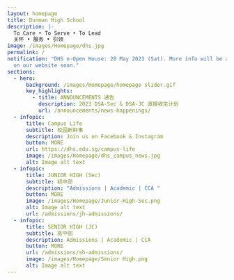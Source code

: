 ```yaml
---
layout: homepage
title: Dunman High School
description: |-
  To Care • To Serve • To Lead 
  关怀 • 服务 • 引领
image: /images/Homepage/dhs.jpg
permalink: /
notification: "DHS e-Open House: 20 May 2023 (Sat). More info will be available
  on our website soon."
sections:
  - hero:
      background: /images/Homepage/homepage slider.gif
      key_highlights:
        - title: ANNOUNCEMENTS 通告
          description: 2023 DSA-Sec & DSA-JC 直接收生计划
          url: /announcements/news-happenings/
  - infopic:
      title: Campus Life
      subtitle: 校园新鲜事
      description: Join us on Facebook & Instagram
      button: MORE
      url: https://dhs.edu.sg/campus-life
      image: /images/Homepage/dhs_campus_news.jpg
      alt: Image alt text
  - infopic:
      title: JUNIOR HIGH (Sec)
      subtitle: 初中部
      description: "Admissions | Academic | CCA "
      button: MORE
      image: /images/Homepage/Junior-High-Sec.png
      alt: Image alt text
      url: /admissions/jh-admissions/
  - infopic:
      title: SENIOR HIGH (JC)
      subtitle: 高中部
      description: Admissions | Academic | CCA
      button: MORE
      url: /admissions/sh-admissions/
      image: /images/Homepage/Senior High.png
      alt: Image alt text
---
```

